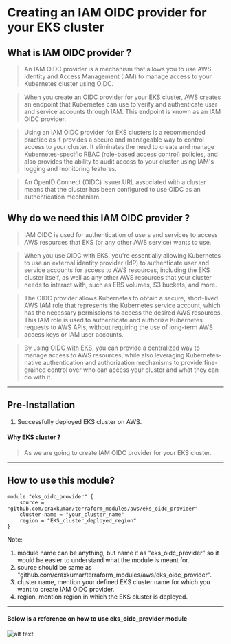 # Creating an IAM OIDC provider for your EKS cluster

## What is IAM OIDC provider ?

> An IAM OIDC provider is a mechanism that allows you to use AWS Identity and Access Management (IAM) to manage access to your Kubernetes cluster using OIDC. 

>When you create an OIDC provider for your EKS cluster, AWS creates an endpoint that Kubernetes can use to verify and authenticate user and service accounts through IAM. This endpoint is known as an IAM OIDC provider.

>Using an IAM OIDC provider for EKS clusters is a recommended practice as it provides a secure and manageable way to control access to your cluster. It eliminates the need to create and manage Kubernetes-specific RBAC (role-based access control) policies, and also provides the ability to audit access to your cluster using IAM's logging and monitoring features.

> An OpenID Connect (OIDC) issuer URL associated with a cluster means that the cluster has been configured to use OIDC as an authentication mechanism.

## Why do we need this IAM OIDC provider ?

>IAM OIDC is used for authentication of users and services to access AWS resources that EKS (or any other AWS service) wants to use.

>When you use OIDC with EKS, you're essentially allowing Kubernetes to use an external identity provider (IdP) to authenticate user and service accounts for access to AWS resources, including the EKS cluster itself, as well as any other AWS resources that your cluster needs to interact with, such as EBS volumes, S3 buckets, and more.

>The OIDC provider allows Kubernetes to obtain a secure, short-lived AWS IAM role that represents the Kubernetes service account, which has the necessary permissions to access the desired AWS resources. This IAM role is used to authenticate and authorize Kubernetes requests to AWS APIs, without requiring the use of long-term AWS access keys or IAM user accounts.

>By using OIDC with EKS, you can provide a centralized way to manage access to AWS resources, while also leveraging Kubernetes-native authentication and authorization mechanisms to provide fine-grained control over who can access your cluster and what they can do with it.






---
## Pre-Installation
1. Successfully deployed EKS cluster on AWS.

#### Why EKS cluster ?
> As we are going to create IAM OIDC provider for your EKS cluster.

---
## How to use this module?
```
module "eks_oidc_provider" { 
    source = "github.com/craxkumar/terraform_modules/aws/eks_oidc_provider" 
    cluster-name = "your_cluster_name" 
    region = "EKS_cluster_deployed_region" 
}
```
Note:-

1. module name can be anything, but name it as "eks_oidc_provider" so it would be easier to understand what the module is meant for.
2. source should be same as "github.com/craxkumar/terraform_modules/aws/eks_oidc_provider".
3. cluster name, mention your defined EKS cluster name for which you want to create IAM OIDC provider.
4. region, mention region in which the EKS cluster is deployed.
---
#### Below is a reference on how to use eks_oidc_provider module

![alt text](https://i.imgur.com/FWTqjFR.png)